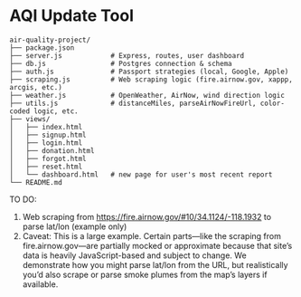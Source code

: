 # AQI Update Tool

```plaintext
air-quality-project/
├── package.json
├── server.js            # Express, routes, user dashboard
├── db.js                # Postgres connection & schema
├── auth.js              # Passport strategies (local, Google, Apple)
├── scraping.js          # Web scraping logic (fire.airnow.gov, xappp, arcgis, etc.)
├── weather.js           # OpenWeather, AirNow, wind direction logic
├── utils.js             # distanceMiles, parseAirNowFireUrl, color-coded logic, etc.
├── views/
│   ├── index.html
│   ├── signup.html
│   ├── login.html
│   ├── donation.html
│   ├── forgot.html
│   ├── reset.html
│   └── dashboard.html   # new page for user's most recent report
└── README.md 

```
TO DO:
1) Web scraping from https://fire.airnow.gov/#10/34.1124/-118.1932 to parse lat/lon (example only)
2) Caveat: This is a large example. Certain parts—like the scraping from fire.airnow.gov—are partially mocked or approximate because that site’s data is heavily JavaScript-based and subject to change. We demonstrate how you might parse lat/lon from the URL, but realistically you’d also scrape or parse smoke plumes from the map’s layers if available.
